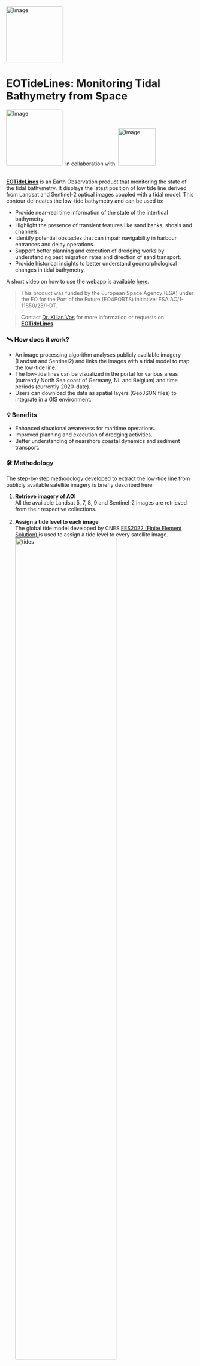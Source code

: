 
<a href="https://www.ohb-ds.de/en/geospatial-solutions/earth-observation-solutions" target="_blank">
    <img src="https://minio.dive.edito.eu/oidc-kvos/eotideline/assets/EOTideLines_test_dark.png" alt="Image" width="150"/>
</a>

# EOTideLines: Monitoring Tidal Bathymetry from Space

<a href="https://www.ohb-ds.de/en/geospatial-solutions/earth-observation-solutions" target="_blank"><img src="https://minio.dive.edito.eu/oidc-kvos/eotideline/assets/OHB_DS_logo_white.png" alt="Image" width="150"/></a>&nbsp;&nbsp;in collaboration with&nbsp;&nbsp;<img src="https://minio.dive.edito.eu/oidc-kvos/eotideline/assets/ESA_logo_2020_Deep.png" alt="Image" width="100"/>
<br><br>

[**EOTideLines**](https://eotideline.lab.dive.edito.eu/) is an Earth Observation product that monitoring the state of the tidal bathymetry. It displays the latest position of low tide line derived from Landsat and Sentinel-2 optical images coupled with a tidal model. This contour delineates the low-tide bathymetry and can be used to:
- Provide near-real time information of the state of the intertidal bathymetry.
- Highlight the presence of transient features like sand banks, shoals and channels.
- Identify potential obstacles that can impair navigability in harbour entrances and delay operations.
- Support better planning and execution of dredging works by understanding past migration rates and direction of sand transport.
- Provide historical insights to better understand geomorphological changes in tidal bathymetry.

A short video on how to use the webapp is available [here](https://www.youtube.com/watch?v=h_SVAUlRhDY&ab_channel=OHBDigitalServices).

> This product was funded by the European Space Agency (ESA) under the EO for the Port of the Future (EO4PORTS) initiative: ESA AO/1-11850/23/I-DT.

> Contact [Dr. Kilian Vos](mailto:kilian.vos@ohb-ds.de) for more information or requests on [**EOTideLines**](https://eotideline.lab.dive.edito.eu/).

### 🛰️ How does it work?
- An image processing algorithm analyses publicly available imagery (Landsat and Sentinel2) and links the images with a tidal model to map the low-tide line. 
- The low-tide lines can be visualized in the portal for various areas (currently North Sea coast of Germany, NL and Belgium) and time periods (currently 2020-date). 
- Users can download the data as spatial layers (GeoJSON files) to integrate in a GIS environment. 

### 💡 Benefits 
- Enhanced situational awareness for maritime operations. 
- Improved planning and execution of dredging activities. 
- Better understanding of nearshore coastal dynamics and sediment transport. 

### 🛠️ Methodology
The step-by-step methodology developed to extract the low-tide line from publicly available satellite imagery is briefly described here:
<ol>
<li><strong>Retrieve imagery of AOI</strong></li> 
All the available Landsat 5, 7, 8, 9 and Sentinel-2 images are retrieved from their respective collections.
<br><br>
<li><strong>Assign a tide level to each image</strong></li> 
The global tide model developed by CNES 
<a href="https://www.aviso.altimetry.fr/en/data/products/auxiliary-products/global-tide-fes/release-fes22.html" target="_blank">
    FES2022 (Finite Element Solution)
</a>
is used to assign a tide level to every satellite image.
<a href="https://minio.dive.edito.eu/oidc-kvos/eotideline/assets/Wadden_Sea_32UME_050_tide_timeseries_v5.jpg" target="_blank">
    <img src="https://minio.dive.edito.eu/oidc-kvos/eotideline/assets/Wadden_Sea_32UME_050_tide_timeseries_v5.jpg" alt="tides"
    style="width: 75%; height: auto; object-fit: contain;" />
</a>
<br><br>
<li><strong>Compute a low-tide NDWI composite</strong></li>
The satellite images captured at low tide (bottom 30% of the springs tidal range) are used to compute a composite NDWI (Normalized Difference Water Index) image. 
The 70th percentile is taken when calculating the composite to give more weight to dry pixels. 
<br><br>
<li><strong>Extract the sand/water contours</strong></li>
Use the NDWI contrast between water and wet sand to extract the low-tide line from the composite as a vector line.
<a href="https://minio.dive.edito.eu/oidc-kvos/eotideline/assets/2024_Wadden_Sea_32UME_048_lowtideline_v5.jpg" target="_blank">
<img src="https://minio.dive.edito.eu/oidc-kvos/eotideline/assets/2024_Wadden_Sea_32UME_048_lowtideline_v5.jpg" alt="tides"
style="width: 75%; height: auto; object-fit: contain;" />
</a>
<li><strong>This process is repeated for each 10x10km grid cell and can be applied anywhere globally.</strong></li>
</ol>

### 🌐 Use Cases

#### 1. Navigability along the Holwerd-Ameland ferry route

In the Wadden Sea (Netherlands part), the ferry route between the island of Ameland and Holwerd on the mainland faces issues due to the accumulation of sand in the navigation channel. According to [local newspapers](https://nltimes.nl/2023/06/26/six-possible-solutions-ameland-ferry-issues-consideration), the narrowing of the width of the channel has led to situations where ferries cannot safely pass each other, resulting in delays and cancellations. The channel also needs to be dredged on a daily basis, which comes at a huge financial and environmental cost.

<img src="https://minio.dive.edito.eu/oidc-kvos/eotideline/assets/Ameland_ferry/ferryline6.png" alt="ferry"
style="width: 50%; height: auto; object-fit: contain;" />
<img src="https://minio.dive.edito.eu/oidc-kvos/eotideline/assets/Ameland_ferry/ferry_line4.jpg" alt="ferry"
style="width: 40%; height: auto; object-fit: contain;" />

With Earth Observation and the EOTideLines data on tidal bathymetry, we can monitor the evolution of the navigation channel and surrounding sand features over the last few years. 

By mapping the low tide line on composite satellite imagery we can extract the current position of the navigation channel and its width. 

<img src="https://minio.dive.edito.eu/oidc-kvos/eotideline/assets/Ameland_ferry/ferry_line_1.jpg" alt="ferry" style="width: 85%; height: auto; object-fit: contain;" />

By going back in time with the satellite archive, we can also observe how this channel has evolved over the last 5 years as sediment gets stirred and reshaped by currents, tides and winds.

 When looking at changes in Low Tide Line over the last few years, it is clear that this is a very dynamic environment with sand features moving up to 100 metres within a year. In particular, there is a large shoal next to the navigation channel that is constantly being reshaped and has migrated West by almost half a kilometre between 2020 and 2024.

<img src="https://minio.dive.edito.eu/oidc-kvos/eotideline/assets/Ameland_ferry/ferryline7_edit.png" alt="ferry" style="width: 85%; height: auto; object-fit: contain;" />

While the satellite observations do not provide a solution to the management of the Holwerd-Ameland ferry line, the low tide lines provide important data on the dynamics of the coastal system that can be used by environmental planners and maritime operators to inform their strategies. If the navigation channel is continuously migrating West, can it be an option to create a new route East of the sand shoal?

**This application demonstrates the value of including satellite observations in a coastal Digital Twin to better understand how changes in bathymetry can affect navigability.**
